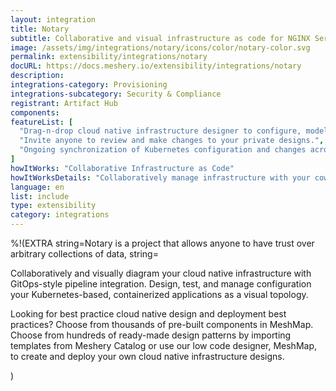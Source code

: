 ```yaml
---
layout: integration
title: Notary
subtitle: Collaborative and visual infrastructure as code for NGINX Service Mesh
image: /assets/img/integrations/notary/icons/color/notary-color.svg
permalink: extensibility/integrations/notary
docURL: https://docs.meshery.io/extensibility/integrations/notary
description: 
integrations-category: Provisioning
integrations-subcategory: Security & Compliance
registrant: Artifact Hub
components: 
featureList: [
  "Drag-n-drop cloud native infrastructure designer to configure, model, and deploy your workloads.",
  "Invite anyone to review and make changes to your private designs.",
  "Ongoing synchronization of Kubernetes configuration and changes across any number of clusters."
]
howItWorks: "Collaborative Infrastructure as Code"
howItWorksDetails: "Collaboratively manage infrastructure with your coworkers synchronously sharing the same designs."
language: en
list: include
type: extensibility
category: integrations
---
```

%!(EXTRA string=Notary is a project that allows anyone to have trust over arbitrary collections of data, string=<p>
    Collaboratively and visually diagram your cloud native infrastructure with GitOps-style pipeline integration. Design, test, and manage configuration your Kubernetes-based, containerized applications as a visual topology.
</p>
<p>
    Looking for best practice cloud native design and deployment best practices? Choose from thousands of pre-built components in MeshMap. Choose from hundreds of ready-made design patterns by importing templates from Meshery Catalog or use our low code designer, MeshMap, to create and deploy your own cloud native infrastructure designs.
</p>)